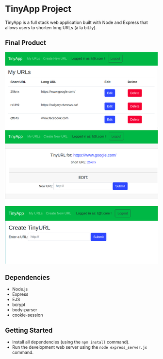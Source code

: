 # TinyApp Project

TinyApp is a full stack web application built with Node and Express that allows users to shorten long URLs (à la bit.ly).

## Final Product

!["URL main index page screenshot"](https://github.com/BDeWitt-Cohen/tiny-app/blob/master/docs/tiny-app-urls-index.png)
!["Edit URL page screenshot"](https://github.com/BDeWitt-Cohen/tiny-app/blob/master/docs/tiny-app-edit-url.png)
!["Create URL page screenshot"](https://github.com/BDeWitt-Cohen/tiny-app/blob/master/docs/tiny-app-new-url.png)


## Dependencies

- Node.js
- Express
- EJS
- bcrypt
- body-parser
- cookie-session

## Getting Started

- Install all dependencies (using the `npm install` command).
- Run the development web server using the `node express_server.js` command.